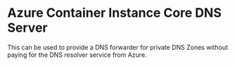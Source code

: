 # Azure Container Instance Core DNS Server

This can be used to provide a DNS forwarder for private DNS Zones without paying for the DNS resolver service from Azure.

